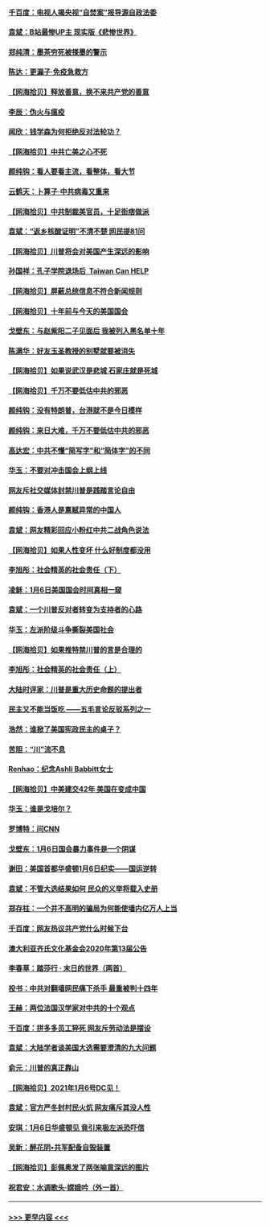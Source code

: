 #### [千百度：电视人揭央视“自焚案”报导源自政法委](../pages/nsc993/n12709760.md?t=01260802) 
#### [袁斌：B站最惨UP主 现实版《悲惨世界》](../pages/nsc993/n12709686.md?t=01260802) 
#### [郑纯清：墨茶穷死被搽墨的警示](../pages/nsc993/n12709262.md?t=01260802) 
#### [陈达：更漏子·免疫急救方](../pages/nsc993/n12709244.md?t=01260802) 
#### [【网海拾贝】释放善意，换不来共产党的善意](../pages/nsc993/n12708361.md?t=01260802) 
#### [李辰：伪火与瘟疫](../pages/nsc993/n12707981.md?t=01260802) 
#### [闻欣：钱学森为何拒绝反对法轮功？](../pages/nsc993/n12707407.md?t=01260802) 
#### [【网海拾贝】中共亡美之心不死](../pages/nsc993/n12707621.md?t=01260802) 
#### [颜纯钩：看人要看主流，看整体，看大节](../pages/nsc993/n12707536.md?t=01260802) 
#### [云鹤天：卜算子‧中共病毒又重来](../pages/nsc993/n12707408.md?t=01260802) 
#### [【网海拾贝】中共制裁美官员，十足街痞做派](../pages/nsc993/n12705115.md?t=01260802) 
#### [袁斌：“返乡核酸证明”不清不楚 网民提81问](../pages/nsc993/n12704982.md?t=01260802) 
#### [【网海拾贝】川普将会对美国产生深远的影响](../pages/nsc993/n12703045.md?t=01260802) 
#### [孙国祥：孔子学院退场后  Taiwan Can HELP](../pages/nsc993/n12702430.md?t=01260802) 
#### [【网海拾贝】屏蔽总统信息不符合新闻规则](../pages/nsc993/n12699998.md?t=01260802) 
#### [【网海拾贝】十年前与今天的美国国会](../pages/nsc993/n12696993.md?t=01260802) 
#### [戈壁东：与赵紫阳二子见面后 我被列入黑名单十年](../pages/nsc993/n12696215.md?t=01260802) 
#### [陈满华：好友玉圣教授的别墅就要被消失](../pages/nsc993/n12695411.md?t=01260802) 
#### [【网海拾贝】如果说武汉是悲城 石家庄就是死城](../pages/nsc993/n12694589.md?t=01260802) 
#### [【网海拾贝】千万不要低估中共的邪恶](../pages/nsc993/n12692771.md?t=01260802) 
#### [颜纯钩：没有特朗普，台港就不是今日模样](../pages/nsc993/n12692678.md?t=01260802) 
#### [颜纯钩：来日大难，千万不要低估中共的邪恶](../pages/nsc993/n12692080.md?t=01260802) 
#### [高达宏：中共不懂“简写字”和“简体字”的不同](../pages/nsc993/n12692068.md?t=01260802) 
#### [华玉：不要对冲击国会上纲上线](../pages/nsc993/n12689948.md?t=01260802) 
#### [网友斥社交媒体封禁川普是践踏言论自由](../pages/nsc993/n12687482.md?t=01260802) 
#### [颜纯钩：香港人是禀赋异常的中国人](../pages/nsc993/n12685142.md?t=01260802) 
#### [袁斌：网友精彩回应小粉红中共二战角色说法](../pages/nsc993/n12684994.md?t=01260802) 
#### [【网海拾贝】如果人性变坏 什么好制度都没用](../pages/nsc993/n12683000.md?t=01260802) 
#### [李旭彤：社会精英的社会责任（下）](../pages/nsc993/n12680604.md?t=01260802) 
#### [凌稣：1月6日美国国会时间真相一窥](../pages/nsc993/n12682780.md?t=01260802) 
#### [袁斌：一个川普反对者转变为支持者的心路](../pages/nsc993/n12682700.md?t=01260802) 
#### [华玉：左派阶级斗争撕裂美国社会](../pages/nsc993/n12681226.md?t=01260802) 
#### [【网海拾贝】如果推特禁川普的言是合理的](../pages/nsc993/n12681232.md?t=01260802) 
#### [李旭彤：社会精英的社会责任（上）](../pages/nsc993/n12680501.md?t=01260802) 
#### [大陆时评家：川普是重大历史命题的提出者](../pages/nsc993/n12679904.md?t=01260802) 
#### [民主又不能当饭吃 ——五毛言论反驳系列之一](../pages/nsc993/n12679877.md?t=01260802) 
#### [浩然：谁掀了美国宪政民主的桌子？](../pages/nsc993/n12679850.md?t=01260802) 
#### [苦胆：“川”流不息](../pages/nsc993/n12678388.md?t=01260802) 
#### [Renhao：纪念Ashli Babbitt女士](../pages/nsc993/n12678359.md?t=01260802) 
#### [【网海拾贝】中美建交42年 美国在变成中国](../pages/nsc993/n12678324.md?t=01260802) 
#### [华玉：谁是戈培尔？](../pages/nsc993/n12677515.md?t=01260802) 
#### [罗博特：问CNN](../pages/nsc993/n12677172.md?t=01260802) 
#### [戈壁东：1月6日国会暴力事件是一个阴谋](../pages/nsc993/n12674639.md?t=01260802) 
#### [谢田：美国首都华盛顿1月6日纪实——国运逆转](../pages/nsc993/n12673190.md?t=01260802) 
#### [袁斌：不管大选结果如何 民众的义举将载入史册](../pages/nsc993/n12672787.md?t=01260802) 
#### [郑存柱：一个并不高明的骗局为何能使墙内亿万人上当](../pages/nsc993/n12671449.md?t=01260802) 
#### [千百度：网友热议共产党什么时候下台](../pages/nsc993/n12670442.md?t=01260802) 
#### [澳大利亚齐氏文化基金会2020年第13届公告](../pages/nsc993/n12670273.md?t=01260802) 
#### [李春草：踏莎行 · 末日的世界（两首）](../pages/nsc993/n12670253.md?t=01260802) 
#### [投书：中共对翻墙网民痛下杀手 最重被判十四年](../pages/nsc993/n12670190.md?t=01260802) 
#### [王赫：两位法国汉学家对中共的十个观点](../pages/nsc993/n12669593.md?t=01260802) 
#### [千百度：拼多多员工猝死 网友斥劳动法是摆设](../pages/nsc993/n12668081.md?t=01260802) 
#### [袁斌：大陆学者谈美国大选需要澄清的九大问题](../pages/nsc993/n12668023.md?t=01260802) 
#### [俞元：川普的真正靠山](../pages/nsc993/n12668000.md?t=01260802) 
#### [【网海拾贝】2021年1月6号DC见！](../pages/nsc993/n12664957.md?t=01260802) 
#### [袁斌：官方严冬封村民火炕 网友痛斥其没人性](../pages/nsc993/n12664882.md?t=01260802) 
#### [安琪：1月6日华盛顿见 竟引来极左派恐吓信](../pages/nsc993/n12664831.md?t=01260802) 
#### [吴新：醉花阴•共军配备自毁装置](../pages/nsc993/n12664766.md?t=01260802) 
#### [【网海拾贝】彭佩奥发了两张喻意深远的图片](../pages/nsc993/n12663515.md?t=01260802) 
#### [祝君安：水调歌头·嫦娥吟（外一首）](../pages/nsc993/n12663345.md?t=01260802) 

----
#### [ >>> 更早内容 <<< ](../indexes/nsc993-earlier.md)
